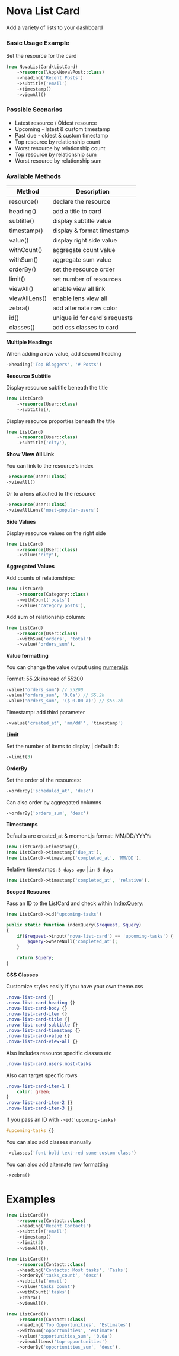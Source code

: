 # Nova List Card
Add a variety of lists to your dashboard

### Basic Usage Example
Set the resource for the card
```php
(new NovaListCard\ListCard)
    ->resource(\App\Nova\Post::class)
    ->heading('Recent Posts')
    ->subtitle('email')
    ->timestamp()
    ->viewAll()
```

### Possible Scenarios
- Latest resource / Oldest resource
- Upcoming - latest & custom timestamp 
- Past due - oldest & custom timestamp 
- Top resource by relationship count
- Worst resource by relationship count
- Top resource by relationship sum
- Worst resource by relationship sum

### Available Methods

| Method | Description |
| - | - |
| resource() | declare the resource |
| heading() | add a title to card |
| subtitle() | display subtitle value |
| timestamp() | display & format timestamp |
| value() | display right side value |
| withCount() | aggregate count value |
| withSum() | aggregate sum value |
| orderBy() | set the resource order |
| limit() | set number of resources |
| viewAll() | enable view all link |
| viewAllLens() | enable lens view all |
| zebra() | add alternate row color |
| id() | unique id for card's requests |
| classes() | add css classes to card |



**Multiple Headings**

When adding a row value, add second heading
```php
->heading('Top Bloggers', '# Posts')
```

**Resource Subtitle**

Display resource subtitle beneath the title
```php
(new ListCard)
    ->resource(User::class)
    ->subtitle(),
```
Display resource proporties beneath the title
```php
(new ListCard)
    ->resource(User::class)
    ->subtitle('city'),
```

**Show View All Link**

You can link to the resource's index
```php
->resource(User::class)
->viewAll()
```
Or to a lens attached to the resource
```php
->resource(User::class)
->viewAllLens('most-popular-users')
```



**Side Values**

Display resource values on the right side
```php
(new ListCard)
    ->resource(User::class)
    ->value('city'),
```

**Aggregated Values**

Add counts of relationships:
```php
(new ListCard)
    ->resource(Category::class)
    ->withCount('posts')
    ->value('category_posts'),
```
Add sum of relationship column:
```php
(new ListCard)
    ->resource(User::class)
    ->withSum('orders', 'total')
    ->value('orders_sum'),
```
**Value formatting**

You can change the value output using [numeral.js](http://numeraljs.com/#format)

Format: 55.2k insread of 55200
```php
-value('orders_sum') // 55200
-value('orders_sum', '0.0a') // 55.2k
-value('orders_sum', '($ 0.00 a)') // $55.2k
```
Timestamp: add third parameter
```php
->value('created_at', 'mm/dd'', 'timestamp')
```

**Limit**

Set the number of items to display | default: 5:
```php
->limit(3)
```

**OrderBy**

Set the order of the resources:
```php
->orderBy('scheduled_at', 'desc')
```
Can also order by aggregated columns
```php
->orderBy('orders_sum', 'desc')
```

**Timestamps**

Defaults are created_at & moment.js format: MM/DD/YYYY:
```php
(new ListCard)->timestamp(),
(new ListCard)->timestamp('due_at'),
(new ListCard)->timestamp('completed_at', 'MM/DD'),
```
Relative timestamps: `5 days ago` | `in 5 days`
```php
(new ListCard)->timestamp('completed_at', 'relative'),
```

**Scoped Resource**

Pass an ID to the ListCard and check within [IndexQuery](https://nova.laravel.com/docs/2.0/resources/authorization.html#index-filtering):
```php
(new ListCard)->id('upcoming-tasks')
```
```php
public static function indexQuery($request, $query)
{
    if($request->input('nova-list-card') == 'upcoming-tasks') {
        $query->whereNull('completed_at');
    }

    return $query;
}
```

**CSS Classes**

Customize styles easily if you have your own theme.css
```css
.nova-list-card {}
.nova-list-card-heading {}
.nova-list-card-body {}
.nova-list-card-item {}
.nova-list-card-title {}
.nova-list-card-subtitle {}
.nova-list-card-timestamp {}
.nova-list-card-value {}
.nova-list-card-view-all {}
```
Also includes resource specific classes etc
```css
.nova-list-card.users.most-tasks
```
Also can target specific rows
```css
.nova-list-card-item-1 {
    color: green;
}
.nova-list-card-item-2 {}
.nova-list-card-item-3 {}
```
If you pass an ID with `->id('upcoming-tasks)`
```css
#upcoming-tasks {}
```
You can also add classes manually
```php
->classes('font-bold text-red some-custom-class')
```
You can also add alternate row formatting
```php
->zebra()
```

# Examples

```php
(new ListCard())
    ->resource(Contact::class)
    ->heading('Recent Contacts')
    ->subtitle('email')
    ->timestamp()
    ->limit(3)
    ->viewAll(),

(new ListCard())
    ->resource(Contact::class)
    ->heading('Contacts: Most tasks', 'Tasks')
    ->orderBy('tasks_count', 'desc')
    ->subtitle('email')
    ->value('tasks_count')
    ->withCount('tasks')
    ->zebra()
    ->viewAll(),

(new ListCard())
    ->resource(Contact::class)
    ->heading('Top Opportunities', 'Estimates')
    ->withSum('opportunities', 'estimate')
    ->value('opportunities_sum', '0.0a')
    ->viewAllLens('top-opportunities')
    ->orderBy('opportunities_sum', 'desc'),
```
